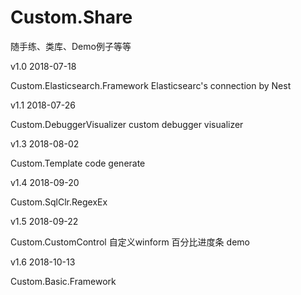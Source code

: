 # Custom.Share
随手练、类库、Demo例子等等

v1.0 2018-07-18 

Custom.Elasticsearch.Framework  Elasticsearc's connection by Nest

v1.1 2018-07-26

Custom.DebuggerVisualizer  custom debugger visualizer

v1.3 2018-08-02

Custom.Template code generate

v1.4 2018-09-20

Custom.SqlClr.RegexEx

v1.5 2018-09-22

Custom.CustomControl 自定义winform 百分比进度条 demo

v1.6 2018-10-13

Custom.Basic.Framework
